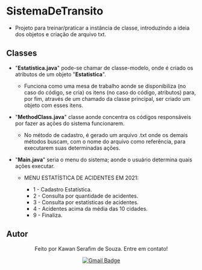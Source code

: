 # SistemaDeTransito
- Projeto para treinar/praticar a instância de classe, introduzindo a ideia dos objetos e criação de arquivo txt.

## Classes

- "**Estatistica.java**" pode-se chamar de classe-modelo, onde é criado os atributos de um objeto "**Estatistica**".

  - Funciona como uma mesa de trabalho aonde se disponibiliza (no caso do código, se cria) os itens (no caso do código, atributos) para, por fim, através de um chamado da classe principal, ser criado um objeto com esses itens.

- "**MethodClass.java**" classe aonde concentra os códigos responsáveis por fazer as ações do sistema funcionarem.

  - No método de cadastro, é gerado um arquivo .txt onde os demais métodos buscam, com o nome do arquivo como referência, para executarem suas determinadas ações.

- "**Main.java**" seria o menu do sistema; aonde o usuário determina quais ações executar.

  - MENU ESTATÍSTICA DE ACIDENTES EM 2021:
           		
    -  1 - Cadastro Estatística.			
    -  2 - Consulta por quantidade de acidentes.
    -  3 - Consulta por estatísticas de acidentes.	
    -  4 - Acidentes acima da média das 10 cidades.   
    -  9 - Finaliza. 		   		              

## Autor

<div align="center">


Feito por Kawan Serafim de Souza. Entre em contato!

[![Gmail Badge](https://img.shields.io/badge/-kawanserafim.souza.ofc@gmail.com-c14438?style=flat-square&logo=Gmail&logoColor=white&link=mailto:thiagoantenor31.com)](mailto:kawanserafim.souza.ofc.com)
</div>
